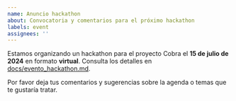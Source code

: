 ```yaml
---
name: Anuncio hackathon
about: Convocatoria y comentarios para el próximo hackathon
labels: event
assignees: ''
---
```


Estamos organizando un hackathon para el proyecto Cobra el **15 de julio de 2024** en formato **virtual**. Consulta los detalles en [docs/evento_hackathon.md](../docs/evento_hackathon.md).

Por favor deja tus comentarios y sugerencias sobre la agenda o temas que te gustaría tratar.
